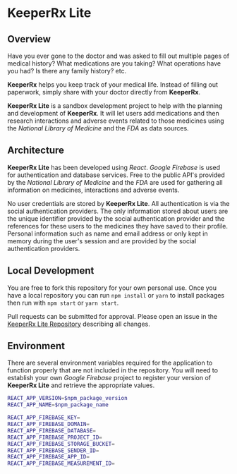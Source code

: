 # KeeperRx Lite

## Overview

Have you ever gone to the doctor and was asked to fill out multiple pages of medical history? What medications are you taking? What operations have you had? Is there any family history? etc.

**KeeperRx** helps you keep track of your medical life. Instead of filling out paperwork, simply share with your doctor directly from **KeeperRx**.

**KeeperRx Lite** is a sandbox development project to help with the planning and development of **KeeperRx**. It will let users add medications and then research interactions and adverse events related to those medicines using the _National Library of Medicine_ and the _FDA_ as data sources.

## Architecture

**KeeperRx Lite** has been developed using _React_. _Google Firebase_ is used for authentication and database services. Free to the public API's provided by the _National Library of Medicine_ and the _FDA_ are used for gathering all information on medicines, interactions and adverse events.

No user credentials are stored by **KeeperRx Lite**. All authentication is via the social authentication providers. The only information stored about users are the unique identifier provided by the social authentication provider and the references for these users to the medicines they have saved to their profile. Personal information such as name and email address or only kept in memory during the user's session and are provided by the social authentication providers.

## Local Development

You are free to fork this repository for your own personal use. Once you have a local repository you can run `npm install` or `yarn` to install packages then run with `npm start` or `yarn start`.

Pull requests can be submitted for approval. Please open an issue in the [KeeperRx Lite Repository](https://github.com/34fame/keeperrx-lite/issues) describing all changes.

## Environment

There are several environment variables required for the application to function properly that are not included in the repository. You will need to establish your own _Google Firebase_ project to register your version of **KeeperRx Lite** and retrieve the appropriate values.

```sh
REACT_APP_VERSION=$npm_package_version
REACT_APP_NAME=$npm_package_name

REACT_APP_FIREBASE_KEY=
REACT_APP_FIREBASE_DOMAIN=
REACT_APP_FIREBASE_DATABASE=
REACT_APP_FIREBASE_PROJECT_ID=
REACT_APP_FIREBASE_STORAGE_BUCKET=
REACT_APP_FIREBASE_SENDER_ID=
REACT_APP_FIREBASE_APP_ID=
REACT_APP_FIREBASE_MEASUREMENT_ID=
```

